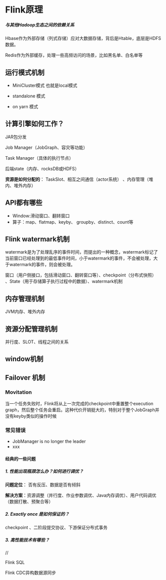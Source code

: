 # Flink原理



#####  与其他Hadoop生态之间的依赖关系

 Hbase作为外部存储（列式存储）应对大数据存储，背后是Htable，底层是HDFS数据。

 Redis作为外部缓存，处理一些高频访问的场景，比如黑名单、白名单等



##  运行模式机制
* MiniCluster模式 也就是local模式

* standalone 模式

* on yarn 模式

  

## 计算引擎如何工作？ 
JAR包分发

Job Manager（JobGraph、容灾等功能） 

Task Manager（具体的执行节点）

后端state（内存、rocksDB或HDFS）

**资源是如何分配的**： TaskSlot、相互之间通信（actor系统） 、内存管理（堆内、堆外内存）

## API都有哪些
*  Window:滑动窗口、翻转窗口
* 算子：map、flatmap、keyby、 groupby、distinct、count等

## Flink watermark机制
watermark是为了处理乱序的事件时间，而提出的一种概念，watermark标记了当前窗口已经处理到的最低事件时间，小于watermark的事件，不会被处理，大于watermark的事件，则会被处理。

窗口（用户侧接口，包括滑动窗口、翻转窗口等）、checkpoint（分布式快照） 、State（用于存储算子执行过程中的数据）、watermark机制

##  内存管理机制

JVM内存、堆外内存

##  资源分配管理机制

并行度、SLOT、线程之间的关系

## window机制



##   Failover 机制



### Movitation
  当一个任务失败时，Flink将从上一次完成的checkpoint中重置整个execution graph，然后整个任务会重启。这种代价开销挺大的，特别对于整个JobGraph并没有keyby类似的操作时候

### 常见错误
* JobManager is no longer the leader
*   xxx



#### 经典的一些问题

##### 1. 性能出现瓶颈怎么办？如何进行调优？

 **问题定位**： 否有反压、数据是否有倾斜 

 **解决方案**：资源调整（并行度、作业参数调优、Java内存调优）、用户代码调优（数据打散、预聚合等）

##### 2. Exactly once 是如何保证的？

   checkpoint 、二阶段提交协议、下游保证分布式事务

##### 3. 高性能技术有哪些？

  //



Flink SQL

Flink CDC异构数据源同步
